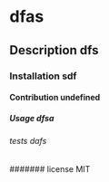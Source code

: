 # dfas
  ## Description dfs
  ### Installation sdf
  #### Contribution undefined
  ##### Usage dfsa
  ###### tests dafs
  ####### license MIT



